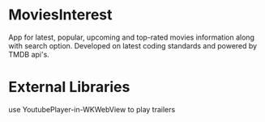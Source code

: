 # MoviesInterest
App for latest, popular, upcoming and top-rated movies information along with search option. Developed on latest coding standards and powered by TMDB api's.

# External Libraries
use YoutubePlayer-in-WKWebView to play trailers
